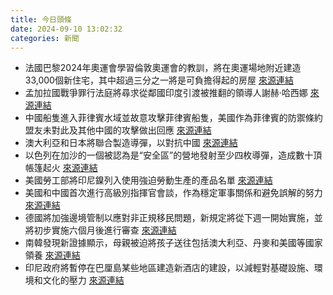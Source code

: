 ```yaml
---
title: 今日頭條
date: 2024-09-10 13:02:32
categories: 新聞            
---
```

- 法國巴黎2024年奧運會學習倫敦奧運會的教訓，將在奧運場地附近建造33,000個新住宅，其中超過三分之一將是可負擔得起的房屋 [來源連結](https://www.theguardian.com/sport/article/2024/sep/10/paris-2024-must-learn-from-london-broken-promises-olympics-paralympics-legacy)
- 孟加拉國戰爭罪行法庭將尋求從鄰國印度引渡被推翻的領導人謝赫·哈西娜 [來源連結](https://www.thehindu.com/news/morning-digest-september-10-2024/article68623514.ece)
- 中國船隻進入菲律賓水域並故意攻擊菲律賓船隻，美國作為菲律賓的防禦條約盟友未對此及其他中國的攻擊做出回應 [來源連結](https://asiatimes.com/2024/09/americas-kryptonite-just-say-china-gray-zone/)
- 澳大利亞和日本將聯合製造導彈，以對抗中國 [來源連結](https://asiatimes.com/2024/09/australia-japan-to-jointly-make-missiles-for-pointing-at-china/)
- 以色列在加沙的一個被認為是“安全區”的營地發射至少四枚導彈，造成數十頂帳篷起火 [來源連結](https://www.theguardian.com/world/article/2024/sep/10/khan-younis-israel-strike-al-mawasi-tent-camp-gaza-deaths-humanitarian-safe-zone)
- 美國勞工部將印尼鎳列入使用強迫勞動生產的產品名單 [來源連結](https://asiatimes.com/2024/09/us-may-block-indonesia-nickel-on-forced-labor-issues/)
- 美國和中國首次進行高級別指揮官會談，作為穩定軍事關係和避免誤解的努力 [來源連結](https://www.theguardian.com/us-news/article/2024/sep/10/us-and-china-hold-high-level-military-talks-in-effort-to-stabilise-ties)
- 德國將加強邊境管制以應對非正規移民問題，新規定將從下週一開始實施，並將初步實施六個月後進行審查 [來源連結](https://www.theguardian.com/world/article/2024/sep/10/germany-steps-up-controls-at-borders-in-response-to-irregular-migration)
- 南韓發現新證據顯示，母親被迫將孩子送往包括澳大利亞、丹麥和美國等國家領養 [來源連結](https://www.theguardian.com/global-development/article/2024/sep/10/south-korea-finds-mothers-were-forced-to-give-up-babies-for-adoption-abroad)
- 印尼政府將暫停在巴厘島某些地區建造新酒店的建設，以減輕對基礎設施、環境和文化的壓力 [來源連結](https://www.theguardian.com/world/article/2024/sep/10/indonesia-bali-tourism-hotels-moratorium)



